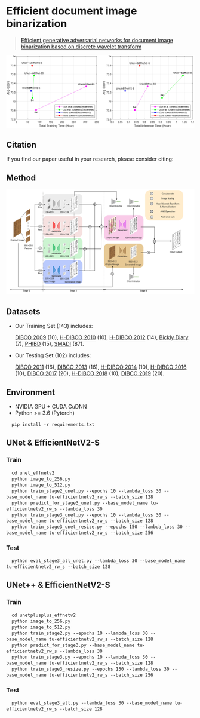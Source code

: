 # Efficient document image binarization

> [Efficient generative adversarial networks for document image binarization based on discrete wavelet transform](https://arxiv.org/abs/)

<p align="center">
  <img src="readme_fig/fig_intro.jpg" width="1024" title="intro">
</p>

## Citation
If you find our paper useful in your research, please consider citing:
    
## Method
<p align="center">
  <img src="readme_fig/fig_network.jpg" width="640" title="network">
</p>

## Datasets
* Our Training Set (143) includes:

  [DIBCO 2009](http://users.iit.demokritos.gr/~bgat/DIBCO2009/benchmark/) (10), [H-DIBCO 2010](http://users.iit.demokritos.gr/~bgat/H-DIBCO2010/benchmark/) (10), [H-DIBCO 2012](http://utopia.duth.gr/~ipratika/HDIBCO2012/benchmark/) (14), [Bickly Diary](https://github.com/vqnhat/DSN-Binarization/files/2793688/original_gt_labeled.zip) (7), [PHIBD](http://www.iapr-tc11.org/mediawiki/index.php/Persian_Heritage_Image_Binarization_Dataset_(PHIBD_2012)) (15), [SMADI](https://tc11.cvc.uab.es/datasets/SMADI_1) (87).
  
* Our Testing Set (102) includes:

  [DIBCO 2011](http://utopia.duth.gr/~ipratika/DIBCO2011/benchmark/) (16), [DIBCO 2013](http://utopia.duth.gr/~ipratika/DIBCO2013/benchmark/) (16), [H-DIBCO 2014](http://users.iit.demokritos.gr/~bgat/HDIBCO2014/benchmark/) (10), [H-DIBCO 2016](http://vc.ee.duth.gr/h-dibco2016/benchmark/) (10), [DIBCO 2017](http://vc.ee.duth.gr/dibco2017/benchmark/) (20), [H-DIBCO 2018](https://vc.ee.duth.gr/h-dibco2018/benchmark/) (10), [DIBCO 2019](https://vc.ee.duth.gr/dibco2019/benchmark/) (20).

## Environment
* NVIDIA GPU + CUDA CuDNN
* Python >= 3.6 (Pytorch)
```
  pip install -r requirements.txt
```

## UNet & EfficientNetV2-S
### Train
```
  cd unet_effnetv2
  python image_to_256.py
  python image_to_512.py
  python train_stage2_unet.py --epochs 10 --lambda_loss 30 --base_model_name tu-efficientnetv2_rw_s --batch_size 128
  python predict_for_stage3_unet.py --base_model_name tu-efficientnetv2_rw_s --lambda_loss 30
  python train_stage3_unet.py --epochs 10 --lambda_loss 30 --base_model_name tu-efficientnetv2_rw_s --batch_size 128
  python train_stage3_unet_resize.py --epochs 150 --lambda_loss 30 --base_model_name tu-efficientnetv2_rw_s --batch_size 256
```
### Test
```
  python eval_stage3_all_unet.py --lambda_loss 30 --base_model_name tu-efficientnetv2_rw_s --batch_size 128
```

## UNet++ & EfficientNetV2-S
### Train
```
  cd unetplusplus_effnetv2
  python image_to_256.py
  python image_to_512.py
  python train_stage2.py --epochs 10 --lambda_loss 30 --base_model_name tu-efficientnetv2_rw_s --batch_size 128
  python predict_for_stage3.py --base_model_name tu-efficientnetv2_rw_s --lambda_loss 30
  python train_stage3.py --epochs 10 --lambda_loss 30 --base_model_name tu-efficientnetv2_rw_s --batch_size 128
  python train_stage3_resize.py --epochs 150 --lambda_loss 30 --base_model_name tu-efficientnetv2_rw_s --batch_size 256
```

### Test
```
  python eval_stage3_all.py --lambda_loss 30 --base_model_name tu-efficientnetv2_rw_s --batch_size 128
```
